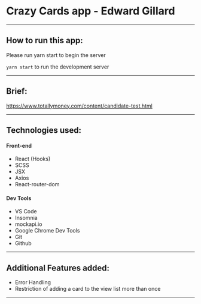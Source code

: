# Crazy Cards app - Edward Gillard

------------------

## How to run this app: ##

Please run yarn start to begin the server

`yarn start` to run the development server

------------------

## Brief: ##

https://www.totallymoney.com/content/candidate-test.html

------------------

## Technologies used: ##

#### Front-end

* React (Hooks)
* SCSS
* JSX
* Axios
* React-router-dom

#### Dev Tools

* VS Code
* Insomnia
* mockapi.io
* Google Chrome Dev Tools
* Git
* Github

------------------
## Additional Features added: ##

* Error Handling
* Restriction of adding a card to the view list more than once

------------------
